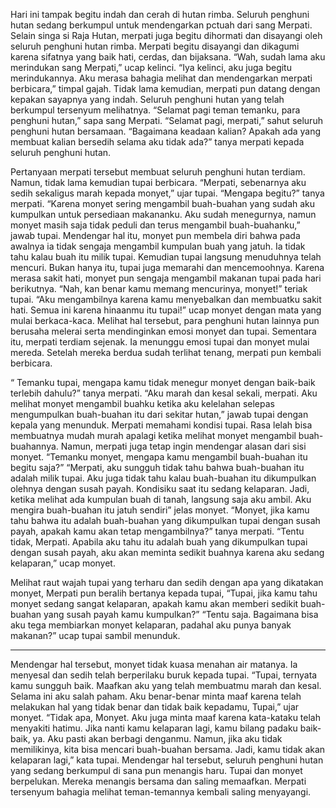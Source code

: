 Hari ini tampak begitu indah dan cerah di hutan rimba. Seluruh penghuni hutan sedang berkumpul untuk mendengarkan pctuah
dari sang Merpati.
Selain singa si Raja Hutan, merpati juga begitu dihormati dan disayangi oleh seluruh penghuni hutan rimba. Merpati begitu disayangi dan dikagumi karena sifatnya yang baik hati, cerdas, dan bijaksana.
“Wah, sudah lama aku merindukan sang Merpati,” ucap kelinci. “Iya kelinci, aku juga begitu merindukannya. Aku merasa bahagia
melihat dan mendengarkan merpati berbicara,” timpal gajah.
Tidak lama kemudian, merpati pun datang dengan kepakan sayapnya yang indah. Seluruh penghuni hutan yang telah berkumpul tersenyum melihatnya.
“Selamat pagi teman temanku, para penghuni hutan,” sapa sang Merpati.
“Selamat pagi, merpati,” sahut seluruh penghuni hutan bersamaan. “Bagaimana keadaan kalian? Apakah ada yang membuat kalian bersedih selama aku tidak ada?” tanya merpati kepada seluruh penghuni
hutan.

Pertanyaan merpati tersebut membuat seluruh penghuni hutan
terdiam. Namun, tidak lama kemudian tupai berbicara.
“Merpati, sebenarnya aku sedih sekaligus marah kepada monyet,” ujar tupai.
“Mengapa begitu?” tanya merpati.
“Karena monyet sering mengambil buah-buahan yang sudah aku kumpulkan untuk persediaan makananku. Aku sudah menegurnya, namun monyet masih saja tidak peduli dan terus mengambil buah-buahanku,” jawab tupai. Mendengar hal itu, monyet pun membela diri bahwa pada awalnya ia tidak sengaja mengambil kumpulan buah yang jatuh. Ia tidak tahu kalau buah itu milik tupai. Kemudian tupai langsung menuduhnya telah mencuri. Bukan hanya itu, tupai juga memarahi dan mencemoohnya. Karena merasa sakit hati, monyet pun sengaja mengambil makanan tupai pada hari berikutnya.
“Nah, kan benar kamu memang mencurinya, monyet!” teriak tupai. “Aku mengambilnya karena kamu menyebalkan dan membuatku sakit hati. Semua ini karena hinaanmu itu tupai!” ucap monyet dengan
mata yang mulai berkaca-kaca.
Melihat hal tersebut, para penghuni hutan lainnya pun berusaha melerai serta mendinginkan emosi monyet dan tupai. Sementara itu, merpati terdiam sejenak. Ia menunggu emosi
tupai dan monyet mulai mereda. Setelah mereka berdua sudah terlihat tenang, merpati pun kembali berbicara.

“ Temanku tupai, mengapa kamu tidak menegur monyet dengan baik-baik terlebih
dahulu?” tanya merpati.
“Aku marah dan kesal sekali, merpati. Aku melihat monyet mengambil
buahku ketika aku kelelahan selepas mengumpulkan buah-buahan itu dari sekitar hutan,” jawab tupai dengan kepala yang menunduk.
Merpati memahami kondisi tupai. Rasa lelah bisa membuatnya mudah murah apalagi ketika melihat monyet mengambil buah-buahannya. Namun, merpati juga tetap ingin mendengar alasan dari sisi monyet.
“Temanku monyet, mengapa kamu mengambil buah-buahan itu begitu saja?”
“Merpati, aku sungguh tidak tahu bahwa buah-buahan itu adalah milik tupai. Aku juga tidak tahu kalau buah-buahan itu dikumpulkan olehnya dengan susah payah. Kondisiku saat itu sedang kelaparan. Jadi, ketika melihat ada kumpulan buah di tanah, langsung saja aku ambil. Aku mengira buah-buahan itu jatuh sendiri” jelas monyet.
“Monyet, jika kamu tahu bahwa itu adalah buah-buahan yang dikumpulkan tupai dengan susah payah, apakah kamu akan tetap mengambilnya?” tanya merpati.
“Tentu tidak, Merpati. Apabila aku tahu itu adalah buah yang dikumpulkan tupai dengan susah payah, aku akan meminta sedikit buahnya karena aku sedang kelaparan,” ucap monyet.

Melihat raut wajah tupai yang terharu dan sedih dengan apa yang dikatakan monyet, Merpati pun beralih bertanya kepada tupai, “Tupai, jika kamu tahu monyet sedang sangat kelaparan, apakah kamu akan memberi sedikit buah-buahan yang susah payah kamu kumpulkan?”
“Tentu saja. Bagaimana bisa aku tega membiarkan monyet kelaparan, padahal aku punya banyak makanan?” ucap tupai sambil menunduk.
***
Mendengar hal tersebut, monyet tidak kuasa menahan air matanya.
Ia menyesal dan sedih telah berperilaku buruk kepada tupai.
“Tupai, ternyata kamu sungguh baik. Maafkan aku yang telah membuatmu marah dan kesal. Selama ini aku salah paham. Aku benar-benar minta maaf karena telah melakukan hal yang tidak benar dan tidak baik kepadamu, Tupai,” ujar monyet.
“Tidak apa, Monyet. Aku juga minta maaf karena kata-kataku telah menyakiti hatimu. Jika nanti kamu kelaparan lagi, kamu bilang padaku baik-baik, ya. Aku pasti akan berbagi denganmu. Namun, jika aku tidak memilikinya, kita bisa mencari buah-buahan bersama. Jadi, kamu tidak akan kelaparan lagi,” kata tupai.
Mendengar hal tersebut, seluruh penghuni hutan yang sedang berkumpul di sana pun menangis haru. Tupai dan monyet berpelukan. Mereka menangis bersama dan saling memaafkan. Merpati tersenyum bahagia melihat teman-temannya kembali saling menyayangi.
